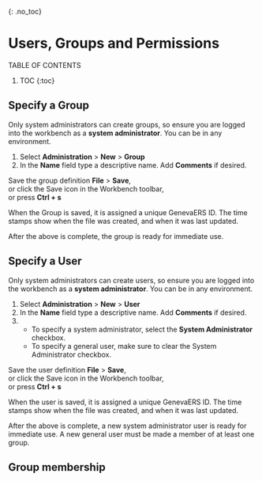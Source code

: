 {: .no_toc}
# Users, Groups and Permissions

TABLE OF CONTENTS 
1. TOC
{:toc}  

## Specify a Group

Only system administrators can create groups, so ensure you are logged into the workbench as a **system administrator**. You can be in any environment.

1. Select **Administration** > **New** > **Group** 
2. In the **Name** field type a descriptive name. Add **Comments** if desired.

Save the group definition **File** > **Save**,  
   or click the Save icon in the Workbench toolbar,  
   or press **Ctrl + s**  
  
When the Group is saved, it is assigned a unique GenevaERS ID. The time stamps show when the file was created, and when it was last updated. 

After the above is complete, the group is ready for immediate use.

## Specify a User

Only system administrators can create users, so ensure you are logged into the workbench as a **system administrator**. You can be in any environment.

1. Select **Administration** > **New** > **User** 
2. In the **Name** field type a descriptive name. Add **Comments** if desired.
3. - To specify a system administrator, select the **System Administrator** checkbox.
   - To specify a general user, make sure to clear the System Administrator checkbox.  


Save the user definition **File** > **Save**,  
   or click the Save icon in the Workbench toolbar,  
   or press **Ctrl + s**  
  
When the user is saved, it is assigned a unique GenevaERS ID. The time stamps show when the file was created, and when it was last updated. 

After the above is complete, a new system administrator user is ready for immediate use. A new general user must be made a member of at least one group.

## Group membership

